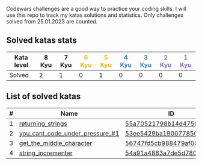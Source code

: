 Codewars challenges are a good way to practice your coding skills. I will use this repo to track my katas solutions and statistics.
Only challenges solved from 25.01.2023 are counted.

## Solved katas stats

| Kata level | 8 Kyu | 7 Kyu | <span style="color: #ECB613">6 Kyu</span> | <span style="color: #ECB613">5 Kyu</span> | <span style="color: #3C7EBB">4 Kyu</span> | <span style="color: #3C7EBB">3 Kyu</span> | <span style="color: #866CC7">2 Kyu</span> | <span style="color: #866CC7">1 Kyu</span> |
|------------|-------|-------|-------|-------|-------|-------|-------|-------|
| Solved     | 2     | 1     | 0     | 1     | 0     | 0     | 0     | 0     |


## List of solved katas

| #   | Name                                                                                 | ID                       | Date       | Kyu |
|-----|--------------------------------------------------------------------------------------|--------------------------|------------|-----|
| 1   | [returning_strings](/8kyu/1_returning_strings.js)                                    | [55a70521798b14d4750000a4](https://www.codewars.com/kata/55a70521798b14d4750000a4) | 25.01.2023 | 8   |
| 2   | [you_cant_code_under_pressure_#1](/8kyu/2_you_cant_code_under_pressure_%231.js)      | [53ee5429ba190077850011d4](https://www.codewars.com/kata/53ee5429ba190077850011d4) | 25.01.2023 | 8   |
| 3   | [get_the_middle_character](/7kyu/1.get_the_middle_character.js)                      | [56747fd5cb988479af000028](https://www.codewars.com/kata/56747fd5cb988479af000028) | 26.01.2023 | 7   |
| 4   | [string_incrementer](/5kyu/1_string_incrementer.js)                                  | [54a91a4883a7de5d7800009c](https://www.codewars.com/kata/54a91a4883a7de5d7800009c) | 27.01.2023 | 5   |